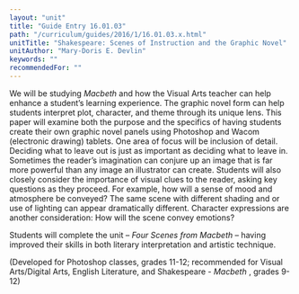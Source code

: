 ```yaml
---
layout: "unit"
title: "Guide Entry 16.01.03"
path: "/curriculum/guides/2016/1/16.01.03.x.html"
unitTitle: "Shakespeare: Scenes of Instruction and the Graphic Novel"
unitAuthor: "Mary-Doris E. Devlin"
keywords: ""
recommendedFor: ""
---
```

<main>
<p>
We will be studying
<em>
Macbeth
</em>
and how the Visual Arts teacher can help enhance a student’s learning experience. The graphic novel form can help students interpret plot, character, and theme through its unique lens. This paper will examine both the purpose and the specifics of having students create their own graphic novel panels using Photoshop and Wacom (electronic drawing) tablets. One area of focus will be inclusion of detail. Deciding what to leave out is just as important as deciding what to leave in. Sometimes the reader’s imagination can conjure up an image that is far more powerful than any image an illustrator can create. Students will also closely consider the importance of visual clues to the reader, asking key questions as they proceed. For example, how will a sense of mood and atmosphere be conveyed? The same scene with different shading and or use of lighting can appear dramatically different. Character expressions are another consideration: How will the scene convey emotions?
</p>
<p>
Students will complete the unit –
<em>
Four Scenes from Macbeth
</em>
– having improved their skills in both literary interpretation and artistic technique.
</p>
<p>
(Developed for Photoshop classes, grades 11-12; recommended for Visual Arts/Digital Arts, English Literature, and Shakespeare - 
<em>
Macbeth
</em>
, grades 9-12)
</p>
</main>